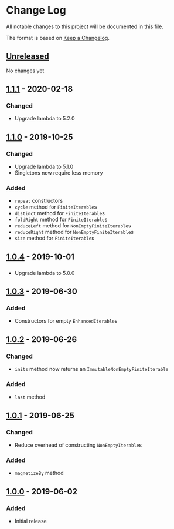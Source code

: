 # Change Log
All notable changes to this project will be documented in this file.

The format is based on [Keep a Changelog](http://keepachangelog.com/).

## [Unreleased]
No changes yet

## [1.1.1] - 2020-02-18
### Changed
- Upgrade lambda to 5.2.0

## [1.1.0] - 2019-10-25
### Changed
- Upgrade lambda to 5.1.0
- Singletons now require less memory

### Added
- `repeat` constructors
- `cycle` method for `FiniteIterable`s
- `distinct` method for `FiniteIterable`s
- `foldRight` method for `FiniteIterable`s
- `reduceLeft` method for `NonEmptyFiniteIterable`s
- `reduceRight` method for `NonEmptyFiniteIterable`s
- `size` method for `FiniteIterable`s

## [1.0.4] - 2019-10-01
###
- Upgrade lambda to 5.0.0

## [1.0.3] - 2019-06-30
### Added
- Constructors for empty `EnhancedIterable`s

## [1.0.2] - 2019-06-26
### Changed
- `inits` method now returns an `ImmutableNonEmptyFiniteIterable`

### Added
- `last` method

## [1.0.1] - 2019-06-25
### Changed
- Reduce overhead of constructing `NonEmptyIterable`s

### Added
- `magnetizeBy` method

## [1.0.0] - 2019-06-02
### Added
- Initial release

[Unreleased]: https://github.com/kschuetz/enhanced-iterables/compare/enhanced-iterables-1.1.1...HEAD
[1.1.1]: https://github.com/kschuetz/enhanced-iterables/compare/enhanced-iterables-1.1.0...enhanced-iterables-1.1.1
[1.1.0]: https://github.com/kschuetz/enhanced-iterables/compare/enhanced-iterables-1.0.4...enhanced-iterables-1.1.0
[1.0.4]: https://github.com/kschuetz/enhanced-iterables/compare/enhanced-iterables-1.0.3...enhanced-iterables-1.0.4
[1.0.3]: https://github.com/kschuetz/enhanced-iterables/compare/enhanced-iterables-1.0.2...enhanced-iterables-1.0.3
[1.0.2]: https://github.com/kschuetz/enhanced-iterables/compare/enhanced-iterables-1.0.1...enhanced-iterables-1.0.2
[1.0.1]: https://github.com/kschuetz/enhanced-iterables/compare/enhanced-iterables-1.0.0...enhanced-iterables-1.0.1
[1.0.0]: https://github.com/kschuetz/enhanced-iterables/commits/enhanced-iterables-1.0.0
